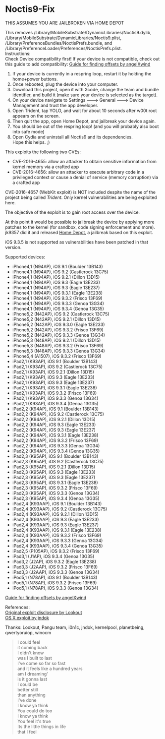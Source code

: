 # Noctis9-Fix

THIS ASSUMES YOU ARE JAILBROKEN VIA HOME DEPOT

This removes /Library/MobileSubstrate/DynamicLibraries/Noctis9.dylib, /Library/MobileSubstrate/DynamicLibraries/Noctis9.plist, /Library/PreferenceBundles/NoctisPrefs.bundle, and /Library/PreferenceLoader/Preferences/NoctisPrefs.plist.  
Instructions:  
Check Device compatibility first! If your device is not compatible, check out this guide to add compatibility: [Guide for finding offsets by angelXwind](https://angelxwind.net/?page/trident-address-tutorial)  
1) If your device is currently in a respring loop, restart it by holding the home+power buttons.  
2) Once rebooted, plug the device into your computer.  
3) Download this project, open it with Xcode, change the team and bundle identifier, and build it (make sure your device is selected as the target).  
4) On your device navigate to Settings ---> General ---> Device Management and trust the app developer.  
5) Open Trident, tap YOLO, and wait for about 10 seconds after w00t root appears on the screen.  
6) Then quit the app, open Home Depot, and jailbreak your device again.  
7) You should be out of the respring loop! (and you will probably also boot into safe mode)  
8) Open Cydia and uninstall all Noctis9 and its dependencies.  
Hope this helps. ;)

This exploits the following two CVEs:
* CVE-2016-4655: allow an attacker to obtain sensitive information from kernel memory via a crafted app
* CVE-2016-4656: allow an attacker to execute arbitrary code in a privileged context or cause a denial of service (memory corruption) via a crafted app

CVE-2016-4657 (WebKit exploit) is NOT included despite the name of the project being called *Trident*. Only kernel vulnerabilities are being exploited here.

The objective of the exploit is to gain root access over the device.

At this point it would be possible to jailbreak the device by applying more patches to the kernel (for sandbox, code signing enforcement and more). jk9357 did it and released [Home Depot](http://wall.supplies), a jailbreak based on this exploit.

iOS 9.3.5 is not supported as vulnerabilities have been patched in that version.

Supported devices:
* iPhone4,1 (N94AP), iOS 9.1 (Boulder 13B143)
* iPhone4,1 (N94AP), iOS 9.2 (Castlerock 13C75)
* iPhone4,1 (N94AP), iOS 9.2.1 (Dillon 13D15)
* iPhone4,1 (N94AP), iOS 9.3 (Eagle 13E233)
* iPhone4,1 (N94AP), iOS 9.3 (Eagle 13E237)
* iPhone4,1 (N94AP), iOS 9.3.1 (Eagle 13E238)
* iPhone4,1 (N94AP), iOS 9.3.2 (Frisco 13F69)
* iPhone4,1 (N94AP), iOS 9.3.3 (Genoa 13G34)
* iPhone4,1 (N94AP), iOS 9.3.4 (Genoa 13G35)
* iPhone5,2 (N42AP), iOS 9.2 (Castlerock 13C75)
* iPhone5,2 (N42AP), iOS 9.2.1 (Dillon 13D15)
* iPhone5,2 (N42AP), iOS 9.3.0 (Eagle 13E233)
* iPhone5,2 (N42AP), iOS 9.3.2 (Frisco 13F69)
* iPhone5,2 (N42AP), iOS 9.3.3 (Genoa 13G34)
* iPhone5,3 (N48AP), iOS 9.2.1 (Dillon 13D15)
* iPhone5,3 (N48AP), iOS 9.3.2 (Frisco 13F69)
* iPhone5,3 (N48AP), iOS 9.3.3 (Genoa 13G34)
* iPhone5,4 (A1507), iOS 9.3.2 (Frisco 13F69)
* iPad2,1 (K93AP), iOS 9.1 (Boulder 13B143)
* iPad2,1 (K93AP), iOS 9.2 (Castlerock 13C75)
* iPad2,1 (K93AP), iOS 9.2.1 (Dillon 13D15)
* iPad2,1 (K93AP), iOS 9.3 (Eagle 13E233)
* iPad2,1 (K93AP), iOS 9.3 (Eagle 13E237)
* iPad2,1 (K93AP), iOS 9.3.1 (Eagle 13E238)
* iPad2,1 (K93AP), iOS 9.3.2 (Frisco 13F69)
* iPad2,1 (K93AP), iOS 9.3.3 (Genoa 13G34)
* iPad2,1 (K93AP), iOS 9.3.4 (Genoa 13G35)
* iPad2,2 (K94AP), iOS 9.1 (Boulder 13B143)
* iPad2,2 (K94AP), iOS 9.2 (Castlerock 13C75)
* iPad2,2 (K94AP), iOS 9.2.1 (Dillon 13D15)
* iPad2,2 (K94AP), iOS 9.3 (Eagle 13E233)
* iPad2,2 (K94AP), iOS 9.3 (Eagle 13E237)
* iPad2,2 (K94AP), iOS 9.3.1 (Eagle 13E238)
* iPad2,2 (K94AP), iOS 9.3.2 (Frisco 13F69)
* iPad2,2 (K94AP), iOS 9.3.3 (Genoa 13G34)
* iPad2,2 (K94AP), iOS 9.3.4 (Genoa 13G35)
* iPad2,3 (K95AP), iOS 9.1 (Boulder 13B143)
* iPad2,3 (K95AP), iOS 9.2 (Castlerock 13C75)
* iPad2,3 (K95AP), iOS 9.2.1 (Dillon 13D15)
* iPad2,3 (K95AP), iOS 9.3 (Eagle 13E233)
* iPad2,3 (K95AP), iOS 9.3 (Eagle 13E237)
* iPad2,3 (K95AP), iOS 9.3.1 (Eagle 13E238)
* iPad2,3 (K95AP), iOS 9.3.2 (Frisco 13F69)
* iPad2,3 (K95AP), iOS 9.3.3 (Genoa 13G34)
* iPad2,3 (K95AP), iOS 9.3.4 (Genoa 13G35)
* iPad2,4 (K93AAP), iOS 9.1 (Boulder 13B143)
* iPad2,4 (K93AAP), iOS 9.2 (Castlerock 13C75)
* iPad2,4 (K93AAP), iOS 9.2.1 (Dillon 13D15)
* iPad2,4 (K93AAP), iOS 9.3 (Eagle 13E233)
* iPad2,4 (K93AAP), iOS 9.3 (Eagle 13E237)
* iPad2,4 (K93AAP), iOS 9.3.1 (Eagle 13E238)
* iPad2,4 (K93AAP), iOS 9.3.2 (Frisco 13F69)
* iPad2,4 (K93AAP), iOS 9.3.3 (Genoa 13G34)
* iPad2,4 (K93AAP), iOS 9.3.4 (Genoa 13G35)
* iPad2,5 (P105AP), iOS 9.3.2 (Frisco 13F69)
* iPad3,1 (J1AP), iOS 9.3.4 (Genoa 13G35)
* iPad3,2 (J2AP), iOS 9.3.2 (Eagle 13E238)
* iPad3,3 (J2AAP), iOS 9.3.2 (Frisco 13F69)
* iPad3,3 (J2AAP), iOS 9.3.3 (Genoa 13G34)
* iPod5,1 (N78AP), iOS 9.1 (Boulder 13B143)
* iPod5,1 (N78AP), iOS 9.3.2 (Frisco 13F69)
* iPod5,1 (N78AP), iOS 9.3.3 (Genoa 13G34)

[Guide for finding offsets by angelXwind](https://angelxwind.net/?page/trident-address-tutorial)

References:  
[Original exploit disclosure by Lookout](http://info.lookout.com/rs/051-ESQ-475/images/lookout-pegasus-technical-analysis.pdf)  
[OS X exploit by jndok](https://jndok.github.io/2016/10/04/pegasus-writeup/)

Thanks: Lookout, Pangu team, i0n1c, jndok, kernelpool, planetbeing, qwertyoruiop, winocm
  
> I could feel  
> it coming back  
> I didn't know  
> was I built to last  
> I've come so far so fast  
> and it feels like a hundred years  
> am I dreaming'  
> is it gonna last  
> I could be  
> better still  
> than anything  
> I've done  
> I know ya think  
> You could do too  
> I know ya think  
> You feel it's true  
> Its the little things in life  
> that I feel
